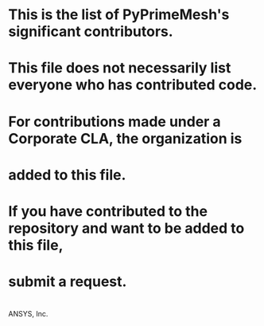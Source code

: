 # This is the list of PyPrimeMesh's significant contributors.
#
# This file does not necessarily list everyone who has contributed code.
#
# For contributions made under a Corporate CLA, the organization is
# added to this file.
#
# If you have contributed to the repository and want to be added to this file,
# submit a request.
#
#
ANSYS, Inc.
